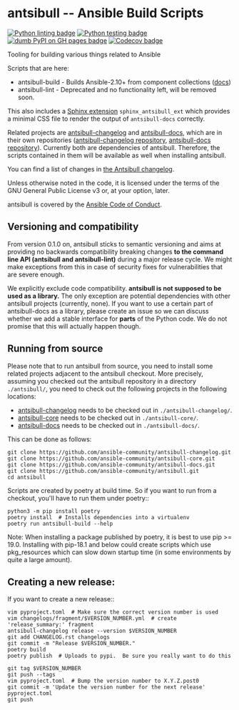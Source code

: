 <!--
Copyright (c) Ansible Project
GNU General Public License v3.0+ (see LICENSES/GPL-3.0-or-later.txt or https://www.gnu.org/licenses/gpl-3.0.txt)
SPDX-License-Identifier: GPL-3.0-or-later
-->

# antsibull -- Ansible Build Scripts
[![Python linting badge](https://github.com/ansible-community/antsibull/workflows/Python%20linting/badge.svg?event=push&branch=main)](https://github.com/ansible-community/antsibull/actions?query=workflow%3A%22Python+linting%22+branch%3Amain)
[![Python testing badge](https://github.com/ansible-community/antsibull/workflows/Python%20testing/badge.svg?event=push&branch=main)](https://github.com/ansible-community/antsibull/actions?query=workflow%3A%22Python+testing%22+branch%3Amain)
[![dumb PyPI on GH pages badge](https://github.com/ansible-community/antsibull/workflows/👷%20dumb%20PyPI%20on%20GH%20pages/badge.svg?event=push&branch=main)](https://github.com/ansible-community/antsibull/actions?query=workflow%3A%22👷+dumb+PyPI+on+GH+pages%22+branch%3Amain)
[![Codecov badge](https://img.shields.io/codecov/c/github/ansible-community/antsibull)](https://codecov.io/gh/ansible-community/antsibull)

Tooling for building various things related to Ansible

Scripts that are here:

* antsibull-build - Builds Ansible-2.10+ from component collections ([docs](docs/build-ansible.rst))
* antsibull-lint - Deprecated and no functionality left, will be removed soon.

This also includes a [Sphinx extension](https://www.sphinx-doc.org/en/master/) `sphinx_antsibull_ext` which provides a minimal CSS file to render the output of `antsibull-docs` correctly.

Related projects are [antsibull-changelog](https://pypi.org/project/antsibull-changelog/) and [antsibull-docs](https://pypi.org/project/antsibull-docs/), which are in their own repositories ([antsibull-changelog repository](https://github.com/ansible-community/antsibull-changelog/), [antsibull-docs repository](https://github.com/ansible-community/antsibull-docs/)). Currently both are dependencies of antsibull. Therefore, the scripts contained in them will be available as well when installing antsibull.

You can find a list of changes in [the Antsibull changelog](./CHANGELOG.rst).

Unless otherwise noted in the code, it is licensed under the terms of the GNU
General Public License v3 or, at your option, later.

antsibull is covered by the [Ansible Code of Conduct](https://docs.ansible.com/ansible/latest/community/code_of_conduct.html).

## Versioning and compatibility

From version 0.1.0 on, antsibull sticks to semantic versioning and aims at providing no backwards compatibility breaking changes **to the command line API (antsibull and antsibull-lint)** during a major release cycle. We might make exceptions from this in case of security fixes for vulnerabilities that are severe enough.

We explicitly exclude code compatibility. **antsibull is not supposed to be used as a library.** The only exception are potential dependencies with other antsibull projects (currently, none). If you want to use a certain part of antsibull-docs as a library, please create an issue so we can discuss whether we add a stable interface for **parts** of the Python code. We do not promise that this will actually happen though.

## Running from source

Please note that to run antsibull from source, you need to install some related projects adjacent to the antsibull checkout.  More precisely, assuming you checked out the antsibull repository in a directory `./antsibull/`, you need to check out the following projects in the following locations:

- [antsibull-changelog](https://github.com/ansible-community/antsibull-changelog/) needs to be checked out in `./antsibull-changelog/`.
- [antsibull-core](https://github.com/ansible-community/antsibull-core/) needs to be checked out in `./antsibull-core/`.
- [antsibull-docs](https://github.com/ansible-community/antsibull-docs/) needs to be checked out in `./antsibull-docs/`.

This can be done as follows:

    git clone https://github.com/ansible-community/antsibull-changelog.git
    git clone https://github.com/ansible-community/antsibull-core.git
    git clone https://github.com/ansible-community/antsibull-docs.git
    git clone https://github.com/ansible-community/antsibull.git
    cd antsibull

Scripts are created by poetry at build time.  So if you want to run from a checkout, you'll have to run them under poetry::

    python3 -m pip install poetry
    poetry install  # Installs dependencies into a virtualenv
    poetry run antsibull-build --help

Note: When installing a package published by poetry, it is best to use pip >= 19.0.  Installing with pip-18.1 and below could create scripts which use pkg_resources which can slow down startup time (in some environments by quite a large amount).

## Creating a new release:

If you want to create a new release::

    vim pyproject.toml  # Make sure the correct version number is used
    vim changelogs/fragment/$VERSION_NUMBER.yml  # create 'release_summary:' fragment
    antsibull-changelog release --version $VERSION_NUMBER
    git add CHANGELOG.rst changelogs
    git commit -m "Release $VERSION_NUMBER."
    poetry build
    poetry publish  # Uploads to pypi.  Be sure you really want to do this

    git tag $VERSION_NUMBER
    git push --tags
    vim pyproject.toml  # Bump the version number to X.Y.Z.post0
    git commit -m 'Update the version number for the next release' pyproject.toml
    git push
